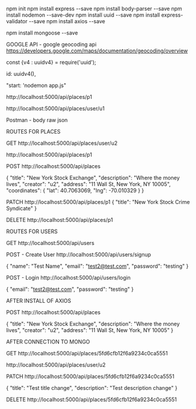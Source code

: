 npm init
npm install express --save
npm install body-parser --save
npm install nodemon --save-dev
npm install uuid --save
npm install express-validator --save
npm install axios --save

npm install mongoose --save

GOOGLE API - google geocoding api
https://developers.google.com/maps/documentation/geocoding/overview


const {v4 : uuidv4} = require('uuid');
    
id: uuidv4(),


"start: 'nodemon app.js"


http://localhost:5000/api/places/p1

http://localhost:5000/api/places/user/u1

Postman - body raw json

ROUTES FOR PLACES

GET
http://localhost:5000/api/places/user/u2

http://localhost:5000/api/places/p1


POST
http://localhost:5000/api/places

{
    "title": "New York Stock Exchange",
    "description": "Where the money lives",
    "creator": "u2",
    "address": "11 Wall St, New York, NY 10005",
    "coordinates": {
        "lat": 40.7063069, 
        "lng": -70.010329
    }
}

PATCH
http://localhost:5000/api/places/p1
{
    "title": "New York Stock Crime Syndicate"
}

DELETE
http://localhost:5000/api/places/p1


ROUTES FOR USERS

GET
http://localhost:5000/api/users

POST - Create User
http://localhost:5000/api/users/signup

{
  "name": "Test Name",
  "email": "test2@test.com",
  "password": "testing" 
}

POST - Login
http://localhost:5000/api/users/login

{
  "email": "test2@test.com",
  "password": "testing" 
}

AFTER INSTALL OF AXIOS

POST
http://localhost:5000/api/places

{
    "title": "New York Stock Exchange",
    "description": "Where the money lives",
    "creator": "u2",
    "address": "11 Wall St, New York, NY 10005"
}

AFTER CONNECTION TO MONGO

GET
http://localhost:5000/api/places/5fd6cfb12f6a9234c0ca5551

http://localhost:5000/api/places/user/u2

PATCH
http://localhost:5000/api/places/5fd6cfb12f6a9234c0ca5551

{
    "title": "Test title change",
    "description": "Test description change"
}

DELETE
http://localhost:5000/api/places/5fd6cfb12f6a9234c0ca5551
